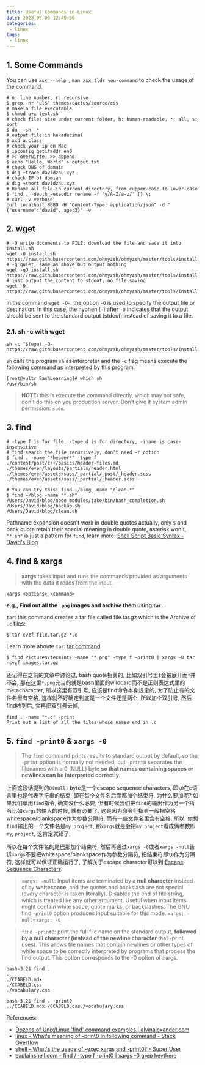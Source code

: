 ```yaml
---
title: Useful Commands in Linux
date: 2023-05-03 12:40:56
categories:
 - linux
tags:
 - linux
---
```


## 1. Some Commands

You can use `xxx --help `, `man xxx`, `tldr you-command` to check the usage of the command. 

```shell
# n: line number, r: recursive
$ grep -nr "ul$" themes/cactus/source/css
# make a file executable
$ chmod u+x test.sh
# check files size under current folder, h: human-readable, *: all, s: sort
$ du  -sh  *
# output file in hexadecimal
$ xxd a.class
# check your ip on Mac
$ ipconfig getifaddr en0 
# >: overwirte, >> append
$ echo "Hello, World" > output.txt
# check DNS of domain
$ dig +trace davidzhu.xyz
# check IP of domian
$ dig +short davidzhu.xyz
# Rename all file in current directory, from cupper-case to lower-case
$ find . -depth -execdir rename -f 'y/A-Z/a-z/' {} \;
# curl -v verbose
curl localhost:8080 -H "Content-Type: application/json" -d "{"username":"david", age:3}" -v
```

## 2. wget

```shell
# -O write documents to FILE: download the file and save it into install.sh
wget -O install.sh https://raw.githubusercontent.com/ohmyzsh/ohmyzsh/master/tools/install.sh
# -q quiet, same as above but output nothing
wget -qO install.sh https://raw.githubusercontent.com/ohmyzsh/ohmyzsh/master/tools/install.sh
# just output the content to stdout, no file saving
wget -O- https://raw.githubusercontent.com/ohmyzsh/ohmyzsh/master/tools/install.sh
```

In the command `wget -O-`, the option `-O` is used to specify the output file or destination. In this case, the hyphen (`-`) after `-O` indicates that the output should be sent to the standard output (stdout) instead of saving it to a file.

### 2.1. sh -c with wget

```shell
sh -c "$(wget -O- https://raw.githubusercontent.com/ohmyzsh/ohmyzsh/master/tools/install.sh)"
```

`sh` calls the program `sh` as interpreter and the `-c` flag means execute the following command as interpreted by this program. 

```shell
[root@vultr BashLearning]# which sh
/usr/bin/sh
```

> **NOTE:** this is execute the command directly, which may not safe, don't do this on you production server. Don't give it system admin permission: `sudo`. 

## 3. find

```shell
# -type f is for file, -type d is for directory, -iname is case-insensitive
# find search the file recursively, don't need -r option
$ find . -name "*header*" -type f
./content/post/c++/basics/header-files.md
./themes/even/layouts/partials/header.html
./themes/even/assets/sass/_partial/_post/_header.scss
./themes/even/assets/sass/_partial/_header.scss
```

```shell
# You can try this: find ~/blog -name "clean.*"
$ find ~/blog -name "*.sh"  
/Users/David/blog/node_modules/jake/bin/bash_completion.sh
/Users/David/blog/backup.sh
/Users/David/blog/clean.sh
```

Pathname expansion doesn't work in double quotes actually, only `$` and back quote retain their special meaning in double quote, asterisk won't, `"*.sh"` is just a pattern for `find`,  learn more: [Shell Script Basic Syntax - David's Blog](https://davidzhu.xyz/post/linux/002-bash-basics/)

## 4. find & xargs

> **xargs** takes input and runs the commands provided as arguments with the data it reads from the input. 

```shell
xargs <options> <command>
```

**e.g., Find out all the `.png` images and archive them using `tar`.**

`tar`: this command creates a tar file called file.tar.gz which is the Archive of `.c` files:

```shell
$ tar cvzf file.tar.gz *.c
```

Learn more aboute `tar`: [tar command](https://www.geeksforgeeks.org/tar-command-linux-examples/). 

```shell
$ find Pictures/tecmint/ -name "*.png" -type f -print0 | xargs -0 tar -cvzf images.tar.gz
```

还记得在之前的文章中讨论过, bash quote相关的, 比如双引号里`$`会被展开而`*`并不会, 那在这里`*.png`充当的就是bash里面的wildcard而不是正则表达式里的metacharacter, 所以这里有双引号, 应该是find命令本身规定的, 为了防止有的文件名里有空格, 这样就不好确定到底是一个文件还是两个, 所以加个双引号, 然后find收到后, 会再把双引号去掉, 

```
find . -name "*.c" -print
Print out a list of all the files whose names end in .c
```

## 5. `find -print0` & `xargs -0`

> The `find` command prints results to standard output by default, so the `-print` option is normally not needed, but `-print0` separates the filenames with a 0 (NULL) byte **so that names containing spaces or newlines can be interpreted correctly**.

上面这段话提到的`0(null)` byte是一个escape sequence characters, 即`\0`在c语言里也是代表字符串的结束, 即在每个文件名后面都加个结束符, 为什么要加呢? 如果我们单用`find`指令, 确实没什么必要, 但有时候我们把`find`的输出作为另一个指令比如`xargs`的输入的时候, 就有必要了. 这是因为命令行指令一般把空格whitespace/blankspace作为参数分隔符, 而有一些文件名里含有空格, 所以, 你想`find`输出的一个文件名是`my project`, 那`xargs`就是会把`my project`看成俩参数即`my`, `project`, 这肯定就错了, 

所以在每个文件名的尾巴那加个结束符, 然后再通过`xargs -0`或者`xargs -null`告诉`xargs`不要把whitespace/blankspace作为参数分隔符, 把结束符即`\0`作为分隔符, 这样就可以保证正确运行了, 了解关于escape character可以到:[Escape Sequence Characters](https://davidzhu.xyz/2023/05/22/Linux/Escape-Characters/). 

> `xargs: -null`: Input items are terminated by a **null character** instead  of  by  **whitespace**,  and  the  quotes  and backslash  are not special (every character is taken literally).  Disables the end of file string, which is treated like any other argument.  Useful when input  items  might  contain  white  space, quote marks, or backslashes.  The GNU find `-print0` option produces input suitable for this mode.  `xargs: -null`=`xargs: -0`

> `find -print0`: print  the  full file name on the standard output, **followed by a null character (instead of the newline character** that -print uses).  This allows file names that contain newlines  or  other types  of  white space to be correctly interpreted by programs that process the find output. This option corresponds to the -0 option of xargs.

```shell
bash-3.2$ find .
.
./CCABELD.mdx
./CCABELD.css
./vocabulary.css

bash-3.2$ find . -print0
../CCABELD.mdx./CCABELD.css./vocabulary.css
```

References:

- [Dozens of Unix/Linux 'find' command examples | alvinalexander.com](https://alvinalexander.com/unix/edu/examples/find.shtml)
- [linux - What's meaning of -print0 in following command - Stack Overflow](https://stackoverflow.com/questions/56221518/whats-meaning-of-print0-in-following-command)
- [shell - What's the usage of -exec xargs and -print0? - Super User](https://superuser.com/questions/118639/whats-the-usage-of-exec-xargs-and-print0)
- [explainshell.com - find / -type f -print0 | xargs -0 grep heythere](https://explainshell.com/explain?cmd=find+/+-type+f+-print0+%7C+xargs+-0+grep+heythere)
